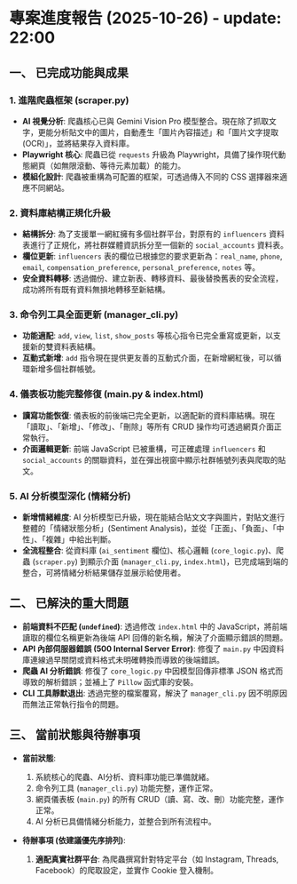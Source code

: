 # 專案進度報告 (2025-10-26) - update: 22:00

## 一、 已完成功能與成果

### 1. 進階爬蟲框架 (scraper.py)
- **AI 視覺分析**: 爬蟲核心已與 Gemini Vision Pro 模型整合。現在除了抓取文字，更能分析貼文中的圖片，自動產生「圖片內容描述」和「圖片文字提取 (OCR)」，並將結果存入資料庫。
- **Playwright 核心**: 爬蟲已從 `requests` 升級為 Playwright，具備了操作現代動態網頁（如無限滾動、等待元素加載）的能力。
- **模組化設計**: 爬蟲被重構為可配置的框架，可透過傳入不同的 CSS 選擇器來適應不同網站。

### 2. 資料庫結構正規化升級
- **結構拆分**: 為了支援單一網紅擁有多個社群平台，對原有的 `influencers` 資料表進行了正規化，將社群媒體資訊拆分至一個新的 `social_accounts` 資料表。
- **欄位更新**: `influencers` 表的欄位已根據您的要求更新為：`real_name`, `phone`, `email`, `compensation_preference`, `personal_preference`, `notes` 等。
- **安全資料轉移**: 透過備份、建立新表、轉移資料、最後替換舊表的安全流程，成功將所有既有資料無損地轉移至新結構。

### 3. 命令列工具全面更新 (manager_cli.py)
- **功能適配**: `add`, `view`, `list`, `show_posts` 等核心指令已完全重寫或更新，以支援新的雙資料表結構。
- **互動式新增**: `add` 指令現在提供更友善的互動式介面，在新增網紅後，可以循環新增多個社群帳號。

### 4. 儀表板功能完整修復 (main.py & index.html)
- **讀寫功能恢復**: 儀表板的前後端已完全更新，以適配新的資料庫結構。現在「讀取」、「新增」、「修改」、「刪除」等所有 CRUD 操作均可透過網頁介面正常執行。
- **介面邏輯更新**: 前端 JavaScript 已被重構，可正確處理 `influencers` 和 `social_accounts` 的關聯資料，並在彈出視窗中顯示社群帳號列表與爬取的貼文。

### 5. AI 分析模型深化 (情緒分析)
- **新增情緒維度**: AI 分析模型已升級，現在能結合貼文文字與圖片，對貼文進行整體的「情緒狀態分析」(Sentiment Analysis)，並從「正面」、「負面」、「中性」、「複雜」中給出判斷。
- **全流程整合**: 從資料庫 (`ai_sentiment` 欄位)、核心邏輯 (`core_logic.py`)、爬蟲 (`scraper.py`) 到顯示介面 (`manager_cli.py`, `index.html`)，已完成端到端的整合，可將情緒分析結果儲存並展示給使用者。

## 二、 已解決的重大問題

- **前端資料不匹配 (`undefined`)**: 透過修改 `index.html` 中的 JavaScript，將前端讀取的欄位名稱更新為後端 API 回傳的新名稱，解決了介面顯示錯誤的問題。
- **API 內部伺服器錯誤 (500 Internal Server Error)**: 修復了 `main.py` 中因資料庫連線過早關閉或資料格式未明確轉換而導致的後端錯誤。
- **爬蟲 AI 分析錯誤**: 修復了 `core_logic.py` 中因模型回傳非標準 JSON 格式而導致的解析錯誤；並補上了 `Pillow` 函式庫的安裝。
- **CLI 工具靜默退出**: 透過完整的檔案覆寫，解決了 `manager_cli.py` 因不明原因而無法正常執行指令的問題。

## 三、 當前狀態與待辦事項

- **當前狀態**:
    1.  系統核心的爬蟲、AI分析、資料庫功能已準備就緒。
    2.  命令列工具 (`manager_cli.py`) 功能完整，運作正常。
    3.  網頁儀表板 (`main.py`) 的所有 CRUD（讀、寫、改、刪）功能完整，運作正常。
    4.  AI 分析已具備情緒分析能力，並整合到所有流程中。

- **待辦事項 (依建議優先序排列)**:

    1.  **適配真實社群平台**: 為爬蟲撰寫針對特定平台（如 Instagram, Threads, Facebook）的爬取設定，並實作 Cookie 登入機制。